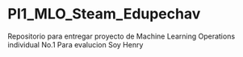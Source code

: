 # PI1_MLO_Steam_Edupechav
Repositorio para entregar proyecto de Machine Learning Operations individual No.1 Para evalucion Soy Henry

